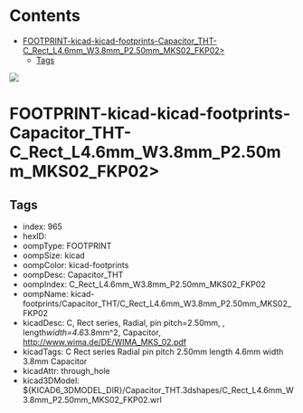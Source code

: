 



Contents
========

* [FOOTPRINT-kicad-kicad-footprints-Capacitor_THT-C_Rect_L4.6mm_W3.8mm_P2.50mm_MKS02_FKP02>](#footprint-kicad-kicad-footprints-capacitor_tht-c_rect_l46mm_w38mm_p250mm_mks02_fkp02)
	* [Tags](#tags)
  
![][im]
# FOOTPRINT-kicad-kicad-footprints-Capacitor_THT-C_Rect_L4.6mm_W3.8mm_P2.50mm_MKS02_FKP02>

## Tags

- index: 965
- hexID: 
- oompType: FOOTPRINT
- oompSize: kicad
- oompColor: kicad-footprints
- oompDesc: Capacitor_THT
- oompIndex: C_Rect_L4.6mm_W3.8mm_P2.50mm_MKS02_FKP02
- oompName: kicad-footprints/Capacitor_THT/C_Rect_L4.6mm_W3.8mm_P2.50mm_MKS02_FKP02
- kicadDesc: C, Rect series, Radial, pin pitch=2.50mm, , length*width=4.6*3.8mm^2, Capacitor, http://www.wima.de/DE/WIMA_MKS_02.pdf
- kicadTags: C Rect series Radial pin pitch 2.50mm  length 4.6mm width 3.8mm Capacitor
- kicadAttr: through_hole
- kicad3DModel: ${KICAD6_3DMODEL_DIR}/Capacitor_THT.3dshapes/C_Rect_L4.6mm_W3.8mm_P2.50mm_MKS02_FKP02.wrl



[im]: image.png
